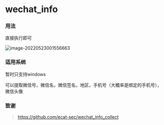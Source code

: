 # wechat_info

### 用法
直接执行即可

![image-20220523001556663](https://github.com/Googuai/wechat_info/image-20220523001556663.png)

### 适用系统
暂时只支持windows

可以提取微信号，微信名，微信签名，地区，手机号（大概率是绑定的手机号），微信头像

### 致谢
>https://github.com/ecat-sec/wechat_info_collect